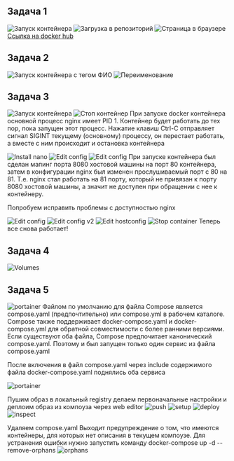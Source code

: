 ## Задача 1

![Запуск контейнера](task1/running.png)
![Загрузка в репозиторий](task1/push.png)
![Страница в браузере](task1/browser.png)
[Ссылка на docker hub](https://hub.docker.com/repository/docker/rai68/custom-nginx/general)


## Задача 2

![Запуск контейнера с тегом ФИО](task2/1.png)
![Переименование](task2/2-3-4.png)


## Задача 3
![Запуск контейнера](task3/1.png)
![Стоп контейнер](task3/2.png)
При запуске docker контейнера основной процесс nginx имеет PID 1. Контейнер будет работать до тех пор, пока запущен этот процесс. Нажатие клавиш Ctrl-C отправляет сигнал SIGINT текущему (основному) процессу, он перестает работать, а вместе с ним происходит и остановка контейнера

![Install nano](task3/install_nano.png)
![Edit config](task3/edit-config.png)
![Edit config](task3/edit_config_nginx.png)
При запуске контейнера был сделан мапинг порта 8080 хостовой машины на порт 80 контейнера, затем в конфигурации nginx был изменен прослушиваемый порт с 80 на 81. Т.е. nginx стал работать на 81 порту, который не привязан к порту 8080 хостовой машины, а значит не доступен при обращении с нее к контейнеру.

Попробуем исправить проблемы с доступностью nginx

![Edit config](task3/11-1.png)
![Edit config v2](task3/edit_config_v2.png)
![Edit hostconfig](task3/edit_hostconfig.png)
![Stop container](task3/11_12.png)
Теперь все снова работает!


## Задача 4
![Volumes](task4/task4.png)


## Задача 5
![portainer](task5/portainer.png)
Файлом по умолчанию для файла Compose является compose.yaml (предпочтительно) или compose.yml в рабочем каталоге. Compose также поддерживает docker-compose.yaml и docker-compose.yml для обратной совместимости с более ранними версиями. Если существуют оба файла, Compose предпочитает канонический compose.yaml. Поэтому и был запущен только один сервис из файла compose.yaml

После включения в файл compose.yaml через include содержимого файла docker-compose.yaml поднялись оба сервиса

![portainer](task5/start_all.png)

Пушим образ в локальный registry делаем первоначальные настройки и деплоим образ из компоуза через web editor
![push](task5/tag&push.png)
![setup](task5/setup.png)
![deploy](task5/deploy.png)
![inspect](task5/inspect.png)

Удаляем compose.yaml
Выходит предупреждение о том, что имеются контейнеры, для которых нет описания в текущем компоузе. Для устранения ошибки нужно запустить команду docker-compose up -d --remove-orphans
![orphans](task5/remove_orphans.png)

